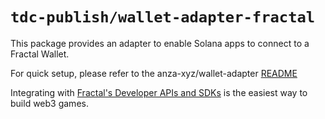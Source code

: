 # `tdc-publish/wallet-adapter-fractal`

This package provides an adapter to enable Solana apps to connect to a Fractal Wallet.

For quick setup, please refer to the anza-xyz/wallet-adapter [README](https://github.com/duthanhdl97/tdc-wallet-adapter#quick-setup-using-react-ui)

Integrating with [Fractal's Developer APIs and SDKs](https://developers.fractal.is) is the easiest way to build web3 games.

